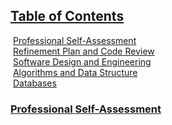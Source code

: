 ## <u>Table of Contents</u>

&nbsp;[Professional Self-Assessment](#Professional_self-assessment "Professional Self-Assessment")<br/>
&nbsp;[Refinement Plan and Code Review](#codereview "Refinement Plan and Code Review")<br/>
&nbsp;[Software Design and Engineering](#softwaredesign "Software Design and Engineering")<br/>
&nbsp;[Algorithms and Data Structure](#algorithms "Algorithms and Data Structure")<br/>
&nbsp;[Databases](#databases "Databases")<br/>

### <u>Professional Self-Assessment</u>
